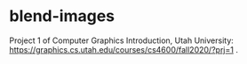 # blend-images

Project 1 of Computer Graphics Introduction, Utah University: https://graphics.cs.utah.edu/courses/cs4600/fall2020/?prj=1 .
